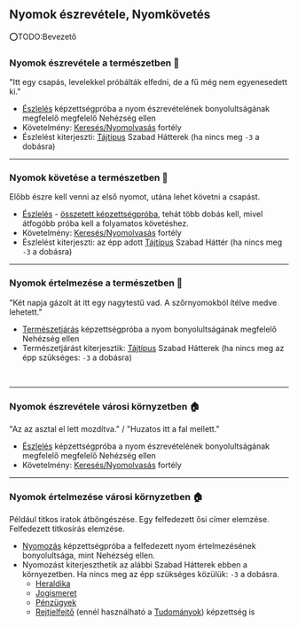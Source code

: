 ## Nyomok észrevétele, Nyomkövetés

⭕TODO:Bevezető

### Nyomok észrevétele a természetben 🌳

"Itt egy csapás, levelekkel próbálták elfedni, de a fű még nem egyenesedett ki."

- [Észlelés](kepzettsegek/eszleles.md) képzettségpróba a nyom észrevételének bonyolultságának megfelelő megfelelő Nehézség ellen
- Követelmény: [Keresés/Nyomolvasás](fortelyok.altalanos/kereses_nyomolvasas.md) fortély
- Észlelést kiterjeszti: [Tájtípus](023_szabad_hatterek.md#tanulhat%C3%B3-szabad-h%C3%A1tterek-list%C3%A1ja) Szabad Hátterek (ha nincs meg `-3` a dobásra)

---
### Nyomok követése a természetben 🌳

Előbb észre kell venni az első nyomot, utána lehet követni a csapást.

- [Észlelés](kepzettsegek/eszleles.md) -  [összetett képzettségpróba](036_kepzettsegproba.md#%C3%B6sszetett-k%C3%A9pzetts%C3%A9gpr%C3%B3ba-m%C3%A1sodlagos-pr%C3%B3badob%C3%A1sok), tehát több dobás kell, mivel átfogóbb próba kell a folyamatos követéshez.
- Követelmény: [Keresés/Nyomolvasás](fortelyok.altalanos/kereses_nyomolvasas.md) fortély
- Észlelést kiterjeszti: az épp adott [Tájtípus](023_szabad_hatterek.md#tanulhat%C3%B3-szabad-h%C3%A1tterek-list%C3%A1ja) Szabad Háttér (ha nincs meg `-3` a dobásra)

---
### Nyomok értelmezése a természetben 🌳

"Két napja gázolt át itt egy nagytestű vad. A szőrnyomokból ítélve medve lehetett."

- [Természetjárás](kepzettsegek/termeszetjaras.md) képzettségpróba a nyom bonyolultságának megfelelő Nehézség ellen
- Természetjárást kiterjesztik: [Tájtípus](023_szabad_hatterek.md#tanulhat%C3%B3-szabad-h%C3%A1tterek-list%C3%A1ja) Szabad Hátterek (ha nincs meg az épp szükséges: `-3` a dobásra)

<br />

---
### Nyomok észrevétele városi környzetben 🏠

"Az az asztal el lett mozdítva." / "Huzatos itt a fal mellett."

- [Észlelés](kepzettsegek/eszleles.md) képzettségpróba a nyom észrevételének bonyolultságának megfelelő megfelelő Nehézség ellen
- Követelmény: [Keresés/Nyomolvasás](fortelyok.altalanos/kereses_nyomolvasas.md) fortély

---
### Nyomok értelmezése városi környzetben 🏠

Például titkos iratok átböngészése. Egy felfedezett ősi címer elemzése. Felfedezett titkosírás elemzése.

- [Nyomozás](kepzettsegek/nyomozas.md) képzettségpróba a felfedezett nyom értelmezésének bonyolultsága, mint Nehézség ellen.
- Nyomozást kiterjeszthetik az alábbi Szabad Hátterek ebben a környezetben. Ha nincs meg az épp szükséges közülük: `-3` a dobásra.
  - [Heraldika](hatterek.szabad/heraldika.md)
  - [Jogismeret](hatterek.szabad/jogismeret.md)
  - [Pénzügyek](hatterek.szabad/penzugyek.md)
  - [Rejtjelfejtő](hatterek.szabad/rejtjelfejto.md)  (ennél használható a [Tudományok](kepzettsegek/tudomanyok.md)) képzettség is
